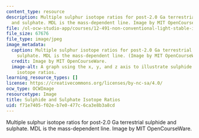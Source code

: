 ```yaml
---
content_type: resource
description: Multiple sulphur isotope ratios for post-2.0 Ga terrestrial sulphide
  and sulphate. MDL is the mass-dependent line. Image by MIT OpenCourseWare.
file: /ol-ocw-studio-app/courses/12-491-non-conventional-light-stable-isotope-geochemistry-spring-2012/f71e7405f02eb7e0477c6ca3e8b3a8cd_12-491s12.jpg
file_size: 67676
file_type: image/jpeg
image_metadata:
  caption: Multiple sulphur isotope ratios for post-2.0 Ga terrestrial sulphide and
    sulphate. MDL is the mass-dependent line. (Image by MIT OpenCourseWare.)
  credit: Image by MIT OpenCourseWare.
  image-alt: A graph using the x, y, and z axis to illustrate sulphide and sulphate
    isotope ratios.
learning_resource_types: []
license: https://creativecommons.org/licenses/by-nc-sa/4.0/
ocw_type: OCWImage
resourcetype: Image
title: Sulphide and Sulphate Isotope Ratios
uid: f71e7405-f02e-b7e0-477c-6ca3e8b3a8cd
---
```

Multiple sulphur isotope ratios for post-2.0 Ga terrestrial sulphide and sulphate. MDL is the mass-dependent line. Image by MIT OpenCourseWare.